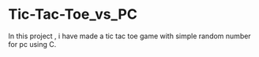# Tic-Tac-Toe_vs_PC
In this project , i have made a tic tac toe game with simple random number for pc  using C.
